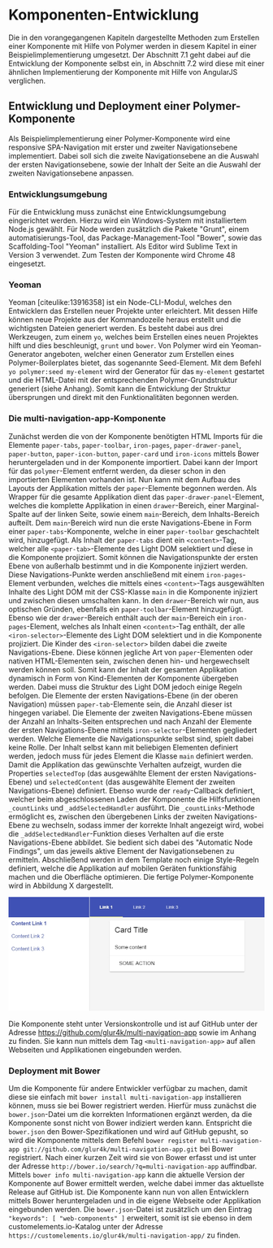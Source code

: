 # Komponenten-Entwicklung

Die in den vorangegangenen Kapiteln dargestellte Methoden zum Erstellen einer Komponente mit Hilfe von Polymer werden in diesem Kapitel in einer Beispielimplementierung umgesetzt. Der Abschnitt 7.1 geht dabei auf die Entwicklung der Komponente selbst ein, in Abschnitt 7.2 wird diese mit einer ähnlichen Implementierung der Komponente mit Hilfe von AngularJS verglichen.


## Entwicklung und Deployment einer Polymer-Komponente

Als Beispielimplementierung einer Polymer-Komponente wird eine responsive SPA-Navigation mit erster und zweiter Navigationsebene implementiert. Dabei soll sich die zweite Navigationsebene an die Auswahl der ersten Navigationsebene, sowie der Inhalt der Seite an die Auswahl der zweiten Navigationsebene anpassen.


### Entwicklungsumgebung

Für die Entwicklung muss zunächst eine Entwicklungsumgebung eingerichtet werden. Hierzu wird ein Windows-System mit installiertem Node.js gewählt. Für Node werden zusätzlich die Pakete "Grunt", einem automatisierungs-Tool, das Package-Management-Tool "Bower", sowie das Scaffolding-Tool "Yeoman" installiert. Als Editor wird Sublime Text in Version 3 verwendet. Zum Testen der Komponente wird Chrome 48 eingesetzt.


### Yeoman

Yeoman [citeulike:13916358] ist ein Node-CLI-Modul, welches den Entwicklern das Erstellen neuer Projekte unter erleichtert. Mit dessen Hilfe können neue Projekte aus der Kommandozeile heraus erstellt und die wichtigsten Dateien generiert werden. Es besteht dabei aus drei Werkzeugen, zum einem `yo`, welches beim Erstellen eines neuen Projektes hilft und dies beschleunigt, `grunt` und `bower`. Von Polymer wird ein Yeoman-Generator angeboten, welcher einen Generator zum Erstellen eines Polymer-Boilerplates bietet, das sogenannte Seed-Element. Mit dem Befehl `yo polymer:seed my-element` wird der Generator für das `my-element` gestartet und die HTML-Datei mit der entsprechenden Polymer-Grundstruktur generiert (siehe Anhang). Somit kann die Entwicklung der Struktur übersprungen und direkt mit den Funktionalitäten begonnen werden.


### Die multi-navigation-app-Komponente

Zunächst werden die von der Komponente benötigten HTML Imports für die Elemente `paper-tabs`, `paper-toolbar`, `iron-pages`, `paper-drawer-panel`, `paper-button`, `paper-icon-button`, `paper-card` und `iron-icons` mittels Bower heruntergeladen und in der Komponente importiert. Dabei kann der Import für das `polymer`-Element entfernt werden, da dieser schon in den importierten Elementen vorhanden ist. Nun kann mit dem Aufbau des Layouts der Applikation mittels der `paper`-Elemente begonnen werden.
Als Wrapper für die gesamte Applikation dient das `paper-drawer-panel`-Element, welches die komplette Applikation in einen `drawer`-Bereich, einer Marginal-Spalte auf der linken Seite, sowie einem `main`-Bereich, dem Inhalts-Bereich aufteilt. Dem `main`-Bereich wird nun die erste Navigations-Ebene in Form einer `paper-tabs`-Komponente, welche in einer `paper-toolbar` geschachtelt wird, hinzugefügt. Als Inhalt der `paper-tabs` dient ein `<content>`-Tag, welcher alle `<paper-tab>`-Elemente des Light DOM selektiert und diese in die Komponente projiziert. Somit können die Navigationspunkte der ersten Ebene von außerhalb bestimmt und in die Komponente injiziert werden. Diese Navigations-Punkte werden anschließend mit einem `iron-pages`-Element verbunden, welches die mittels eines `<content>`-Tags ausgewählten Inhalte des Light DOM mit der CSS-Klasse `main` in die Komponente injiziert und zwischen diesen umschalten kann. In den `drawer`-Bereich wir nun, aus optischen Gründen, ebenfalls ein `paper-toolbar`-Element hinzugefügt. Ebenso wie der `drawer`-Bereich enthält auch der `main`-Bereich ein `iron-pages`-Element, welches als Inhalt einen `<content>`-Tag enthält, der alle `<iron-selector>`-Elemente des Light DOM selektiert und in die Komponente projiziert. Die Kinder des `<iron-selector>` bilden dabei die zweite Navigations-Ebene. Diese können jegliche Art von `paper`-Elementen oder nativen HTML-Elementen sein, zwischen denen hin- und hergewechselt werden können soll. Somit kann der Inhalt der gesamten Applikation dynamisch in Form von Kind-Elementen der Komponente übergeben werden. Dabei muss die Struktur des Light DOM jedoch einige Regeln befolgen. Die Elemente der ersten Navigations-Ebene (in der oberen Navigation) müssen `paper-tab`-Elemente sein, die Anzahl dieser ist hingegen variabel. Die Elemente der zweiten Navigations-Ebene müssen der Anzahl an Inhalts-Seiten entsprechen und nach Anzahl der Elemente der ersten Navigations-Ebene mittels `iron-selector`-Elementen gegliedert werden. Welche Elemente die Navigationspunkte selbst sind, spielt dabei keine Rolle. Der Inhalt selbst kann mit beliebigen Elementen definiert werden, jedoch muss für jedes Element die Klasse `main` definiert werden.
Damit die Applikation das gewünschte Verhalten aufzeigt, wurden die Properties `selectedTop` (das ausgewählte Element der ersten Navigations-Ebene) und `selectedContent` (das ausgewählte Element der zweiten Navigations-Ebene) definiert. Ebenso wurde der `ready`-Callback definiert, welcher beim abgeschlossenen Laden der Komponente die Hilfsfunktionen `_countLinks` und `_addSelectedHandler` ausführt. Die `_countLinks`-Methode ermöglicht es, zwischen den übergebenen Links der zweiten Navigations-Ebene zu wechseln, sodass immer der korrekte Inhalt angezeigt wird, wobei die `_addSelectedHandler`-Funktion dieses Verhalten auf die erste Navigations-Ebene abbildet. Sie bedient sich dabei des "Automatic Node Findings", um das jeweils aktive Element der Navigationsebenen zu ermitteln. Abschließend werden in dem Template noch einige Style-Regeln definiert, welche die Applikation auf mobilen Geräten funktionsfähig machen und die Oberfläche optimieren. Die fertige Polymer-Komponente wird in Abbildung X dargestellt.

![Bild: <Darstellung der multi-navigation-app Komponente>](images/1-multi-navigation-app.jpg "<Darstellung der multi-navigation-app Komponente>")

Die Komponente steht unter Versionskontrolle und ist auf GitHub unter der Adresse https://github.com/glur4k/multi-navigation-app sowie im Anhang zu finden. Sie kann nun mittels dem Tag `<multi-navigation-app>` auf allen Webseiten und Applikationen eingebunden werden.


### Deployment mit Bower

Um die Komponente für andere Entwickler verfügbar zu machen, damit diese sie einfach mit `bower install multi-navigation-app` installieren können, muss sie bei Bower registriert werden. Hierfür muss zunächst die `bower.json`-Datei um die korrekten Informationen ergänzt werden, da die Komponente sonst nicht von Bower indiziert werden kann. Entspricht die `bower.json` den Bower-Spezifikationen und wird auf GitHub gepusht, so wird die Komponente mittels dem Befehl `bower register multi-navigation-app git://github.com/glur4k/multi-navigation-app.git` bei Bower registriert. Nach einer kurzen Zeit wird sie von Bower erfasst und ist unter der Adresse `http://bower.io/search/?q=multi-navigation-app` auffindbar. Mittels `bower info multi-navigation-app` kann die aktuelle Version der Komponente auf Bower ermittelt werden, welche dabei immer das aktuellste Release auf GitHub ist. Die Komponente kann nun von allen Entwicklern mittels Bower heruntergeladen und in die eigene Webseite oder Applikation eingebunden werden. Die `bower.json`-Datei ist zusätzlich um den Eintrag `"keywords": [ "web-components" ]` erweitert, somit ist sie ebenso in dem customelements.io-Katalog unter der Adresse `https://customelements.io/glur4k/multi-navigation-app/` zu finden.
